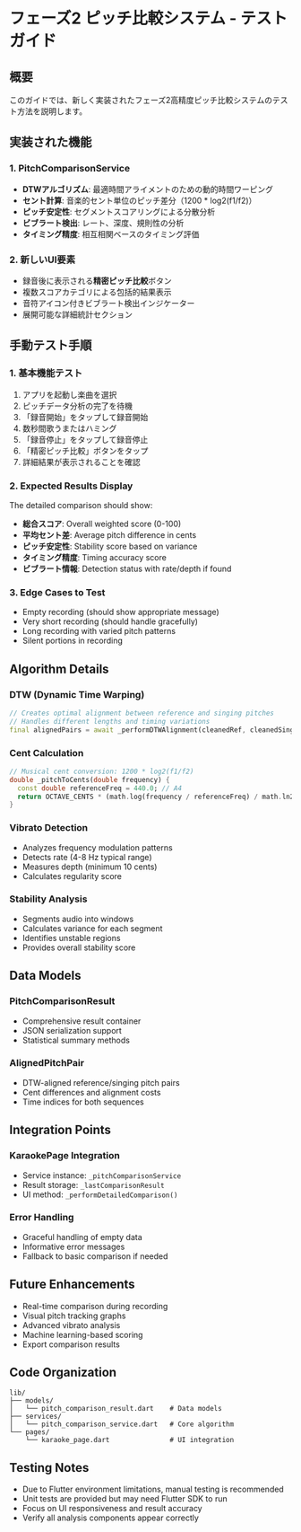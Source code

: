 # フェーズ2 ピッチ比較システム - テストガイド

## 概要
このガイドでは、新しく実装されたフェーズ2高精度ピッチ比較システムのテスト方法を説明します。

## 実装された機能

### 1. PitchComparisonService
- **DTWアルゴリズム**: 最適時間アライメントのための動的時間ワーピング
- **セント計算**: 音楽的セント単位のピッチ差分（1200 * log2(f1/f2)）
- **ピッチ安定性**: セグメントスコアリングによる分散分析
- **ビブラート検出**: レート、深度、規則性の分析
- **タイミング精度**: 相互相関ベースのタイミング評価

### 2. 新しいUI要素
- 録音後に表示される**精密ピッチ比較**ボタン
- 複数スコアカテゴリによる包括的結果表示
- 音符アイコン付きビブラート検出インジケーター
- 展開可能な詳細統計セクション

## 手動テスト手順

### 1. 基本機能テスト
1. アプリを起動し楽曲を選択
2. ピッチデータ分析の完了を待機
3. 「録音開始」をタップして録音開始
4. 数秒間歌うまたはハミング
5. 「録音停止」をタップして録音停止
6. 「精密ピッチ比較」ボタンをタップ
7. 詳細結果が表示されることを確認

### 2. Expected Results Display
The detailed comparison should show:
- **総合スコア**: Overall weighted score (0-100)
- **平均セント差**: Average pitch difference in cents
- **ピッチ安定性**: Stability score based on variance
- **タイミング精度**: Timing accuracy score
- **ビブラート情報**: Detection status with rate/depth if found

### 3. Edge Cases to Test
- Empty recording (should show appropriate message)
- Very short recording (should handle gracefully)
- Long recording with varied pitch patterns
- Silent portions in recording

## Algorithm Details

### DTW (Dynamic Time Warping)
```dart
// Creates optimal alignment between reference and singing pitches
// Handles different lengths and timing variations
final alignedPairs = await _performDTWAlignment(cleanedRef, cleanedSing);
```

### Cent Calculation
```dart
// Musical cent conversion: 1200 * log2(f1/f2)
double _pitchToCents(double frequency) {
  const double referenceFreq = 440.0; // A4
  return OCTAVE_CENTS * (math.log(frequency / referenceFreq) / math.ln2);
}
```

### Vibrato Detection
- Analyzes frequency modulation patterns
- Detects rate (4-8 Hz typical range)
- Measures depth (minimum 10 cents)
- Calculates regularity score

### Stability Analysis
- Segments audio into windows
- Calculates variance for each segment
- Identifies unstable regions
- Provides overall stability score

## Data Models

### PitchComparisonResult
- Comprehensive result container
- JSON serialization support
- Statistical summary methods

### AlignedPitchPair
- DTW-aligned reference/singing pitch pairs
- Cent differences and alignment costs
- Time indices for both sequences

## Integration Points

### KaraokePage Integration
- Service instance: `_pitchComparisonService`
- Result storage: `_lastComparisonResult`
- UI method: `_performDetailedComparison()`

### Error Handling
- Graceful handling of empty data
- Informative error messages
- Fallback to basic comparison if needed

## Future Enhancements
- Real-time comparison during recording
- Visual pitch tracking graphs
- Advanced vibrato analysis
- Machine learning-based scoring
- Export comparison results

## Code Organization
```
lib/
├── models/
│   └── pitch_comparison_result.dart    # Data models
├── services/
│   └── pitch_comparison_service.dart   # Core algorithm
└── pages/
    └── karaoke_page.dart               # UI integration
```

## Testing Notes
- Due to Flutter environment limitations, manual testing is recommended
- Unit tests are provided but may need Flutter SDK to run
- Focus on UI responsiveness and result accuracy
- Verify all analysis components appear correctly